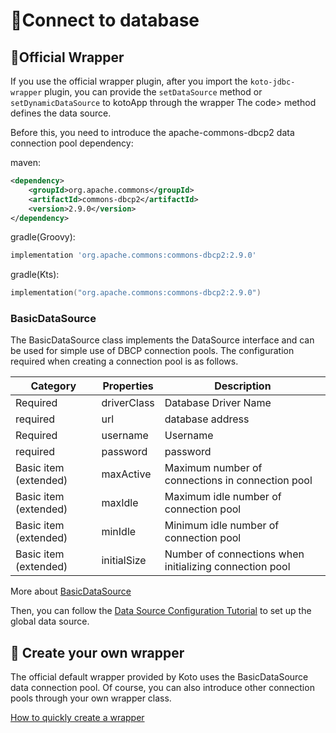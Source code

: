 # 🔗Connect to database

## 📌Official Wrapper

If you use the official wrapper plugin, after you import the <code>koto-jdbc-wrapper</code> plugin, you can provide the <code>setDataSource</code> method or <code>setDynamicDataSource</code> to kotoApp through the wrapper The code> method defines the data source.

Before this, you need to introduce the apache-commons-dbcp2 data connection pool dependency:

maven:

```xml
<dependency>
    <groupId>org.apache.commons</groupId>
    <artifactId>commons-dbcp2</artifactId>
    <version>2.9.0</version>
</dependency>
```

gradle(Groovy):

```groovy
implementation 'org.apache.commons:commons-dbcp2:2.9.0'
```

gradle(Kts):

```kotlin
implementation("org.apache.commons:commons-dbcp2:2.9.0")
```



### BasicDataSource

The BasicDataSource class implements the DataSource interface and can be used for simple use of DBCP connection pools.
The configuration required when creating a connection pool is as follows.

| Category | Properties | Description |
| ------------ | ----------- | -------------------- |
| Required | driverClass | Database Driver Name |
| required | url | database address |
| Required | username | Username |
| required | password | password |
| Basic item (extended) | maxActive | Maximum number of connections in connection pool |
| Basic item (extended) | maxIdle | Maximum idle number of connection pool |
| Basic item (extended) | minIdle | Minimum idle number of connection pool |
| Basic item (extended) | initialSize | Number of connections when initializing connection pool |

More about [BasicDataSource](https://commons.apache.org/proper/commons-dbcp/apidocs/index.html)

Then, you can follow the <a href="/#/koto-config?id=Data Source Configuration">Data Source Configuration Tutorial</a> to set up the global data source.



## 📌 Create your own wrapper

The official default wrapper provided by Koto uses the BasicDataSource data connection pool. Of course, you can also introduce other connection pools through your own wrapper class.

[How to quickly create a wrapper](user_wrapper.md)
